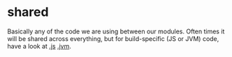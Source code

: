 # shared

Basically any of the code we are using between our modules. Often times it will be shared across everything, but for
build-specific (JS or JVM) code, have a look at [.js](.js) [.jvm](.jvm).
